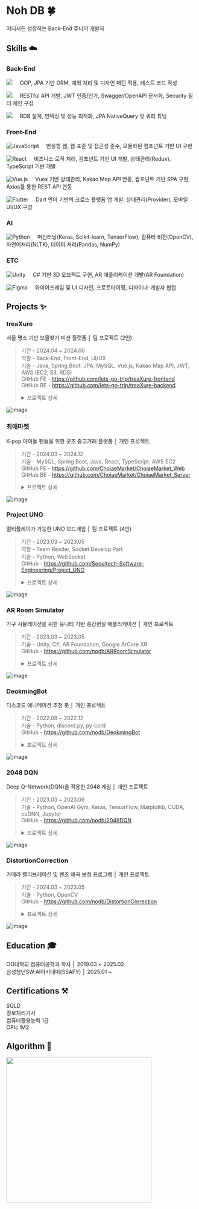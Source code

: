 # Noh DB 🍀
어디서든 성장하는 Back-End 주니어 개발자

## Skills ☁️
### Back-End
<p>
  <img src="https://img.shields.io/badge/Java-ED8B00?style=for-the-badge&logo=openjdk&logoColor=white">
  &nbsp;&nbsp;&nbsp;
  OOP, JPA 기반 ORM, 예외 처리 및 디자인 패턴 적용, 테스트 코드 작성
</p>
<p>
  <img src="https://img.shields.io/badge/Spring_Boot-6DB33F?style=for-the-badge&logo=spring-boot&logoColor=white">
  &nbsp;&nbsp;&nbsp;
  RESTful API 개발, JWT 인증/인가, Swagger/OpenAPI 문서화, Security 필터 체인 구성
</p>
<p>
  <img src="https://img.shields.io/badge/MySQL-4479A1?style=for-the-badge&logo=mysql&logoColor=white">
  &nbsp;&nbsp;&nbsp;
  RDB 설계, 인덱싱 및 성능 최적화, JPA NativeQuery 및 쿼리 튜닝
</p>

### Front-End

<p>
  <img src="https://img.shields.io/badge/JavaScript-F7DF1E?style=for-the-badge&logo=javascript&logoColor=white" alt="JavaScript">
  &nbsp;&nbsp;&nbsp;
  반응형 웹, 웹 표준 및 접근성 준수, 모듈화된 컴포넌트 기반 UI 구현
</p>
<p>
  <img src="https://img.shields.io/badge/React-61DAFB?style=for-the-badge&logo=react&logoColor=white" alt="React">
  &nbsp;&nbsp;&nbsp;
  비즈니스 로직 처리, 컴포넌트 기반 UI 개발, 상태관리(Redux), TypeScript 기반 개발
</p>
<p>
  <img src="https://img.shields.io/badge/Vue.js-4FC08D?style=for-the-badge&logo=vue.js&logoColor=white" alt="Vue.js">
  &nbsp;&nbsp;&nbsp;
  Vuex 기반 상태관리, Kakao Map API 연동, 컴포넌트 기반 SPA 구현, Axios를 통한 REST API 연동
</p>
<p>
  <img src="https://img.shields.io/badge/Flutter-02569B?style=for-the-badge&logo=flutter&logoColor=white&color=%2302569B" alt="Flutter">
  &nbsp;&nbsp;&nbsp;
  Dart 언어 기반의 크로스 플랫폼 앱 개발, 상태관리(Provider), 모바일 UI/UX 구성
</p>

### AI
<p>
  <img src="https://img.shields.io/badge/python-3776AB?style=for-the-badge&logo=python&logoColor=white&color=%233776AB" alt="Python">
  &nbsp;&nbsp;&nbsp;
  머신러닝(Keras, Scikit-learn, TensorFlow), 컴퓨터 비전(OpenCV), 자연어처리(NLTK), 데이터 처리(Pandas, NumPy)
</p>

### ETC
<p>
  <img src="https://img.shields.io/badge/unity-FFFFFF?style=for-the-badge&logo=unity&logoColor=white&color=%23002244" alt="Unity">
  &nbsp;&nbsp;&nbsp;
  C# 기반 3D 오브젝트 구현, AR 애플리케이션 개발(AR Foundation)
</p>
<p>
  <img src="https://img.shields.io/badge/figma-F24E1E?style=for-the-badge&logo=figma&logoColor=white&color=%23F24E1E" alt="Figma">
  &nbsp;&nbsp;&nbsp;
  와이어프레임 및 UI 디자인, 프로토타이핑, 디자이너-개발자 협업
</p>

## Projects ✨

### treaXure
서울 명소 기반 보물찾기 미션 플랫폼 │ 팀 프로젝트 (2인)
> 기간 - 2024.04 ~ 2024.06  
> 역할 - Back-End, Front-End, UI/UX  
> 기술 - Java, Spring Boot, JPA, MySQL, Vue.js, Kakao Map API, JWT, AWS (EC2, S3, RDS)  
> GitHub FE - https://github.com/lets-go-trip/treaXure-frontend  
> GitHub BE - https://github.com/lets-go-trip/treaXure-backend
> <details>
> <summary>프로젝트 상세</summary>
> <div markdown="1">
> 
> - 서울 주요 명소를 탐험하며 미션을 수행하고 인증 게시물을 업로드하는 게임형 서비스 기획
> - Vue.js 기반 반응형 UI 구성 및 Kakao Map API를 이용한 동적 마커 렌더링 구현
> - JWT 인증, Kakao/Naver OAuth2 로그인 기능 구현
> - 게시물 좋아요, 댓글, 유사도 점수 기반 추천 기능 등 사용자 상호작용 기능 개발
> - 미션, 장소, 게시글, 방문기록, 좋아요 등 주요 도메인 설계 및 REST API 문서화 (Swagger)
> - 게시물 유사도 비교를 위한 AI 서버 연동 및 유사도 기반 점수화 로직 처리
> - AWS EC2에 백엔드 배포, S3를 통한 이미지 업로드, RDS로 DB 운영
> - 프로젝트 ERD 및 API 명세서 작성, 팀 내 Git Flow 적용 및 코드 리뷰 주도
> 
> </div>
> </details>
![image](https://github.com/user-attachments/assets/ca2990ca-d366-4435-9715-7fb3eeac02dc)

### 최애마켓
K-pop 아이돌 팬들을 위한 굿즈 중고거래 플랫폼 │ 개인 프로젝트

> 기간 - 2024.03 ~ 2024.12  
> 기술 - MySQL, Spring Boot, Java, React, TypeScript, AWS EC2  
> GitHub FE - https://github.com/ChoiaeMarket/ChoiaeMarket_Web  
> GitHub BE - https://github.com/ChoiaeMarket/ChoiaeMarket_Server
> <details>
> <summary>프로젝트 상세</summary>
> <div markdown="1">
> 
> - 초기 기능 정의 및 화면 기획 진행
> - Figma를 이용하여 UI/UX 디자인
> - 데이터베이스 테이블 ERD 설계(상품 및 사용자 정보를 저장)
> - MySQL을 이용하여 데이터베이스 구현
> - 조회, 등록, 수정, 관리 등 중고거래에 필요한 REST API 설계 및 Notion에 명세서 정리
> - Spring Boot에서 CRUD 개발
> - React에서 Request & Response 개발
> - AWS EC2로 서비스 배포
> 
> </div>
> </details>
![image](https://github.com/user-attachments/assets/9485cbac-d9da-4788-91b8-bcc127e08004)

### Project UNO
멀티플레이가 가능한 UNO 보드게임 │ 팀 프로젝트 (4인)

> 기간 - 2023.03 ~ 2023.05  
> 역할 - Team Reader, Socket Develop Part  
> 기술 - Python, WebSocket  
> GitHub - https://github.com/Seoultech-Software-Engineering/Project_UNO
> <details>
> <summary>프로젝트 상세</summary>
> <div markdown="1">
> 
> - 팀장으로 전체적인 회의 리드 및 문서 작업 담당
> - 협업에 앞서 코딩&커밋 컨벤션 정의초기 기능 정의 및 화면 기획 진행
> - 주 2회 페어 프로그래밍으로 작업 및 Wiki에 미팅 로그, 백로그 작성
> - Python으로 게임 기능 구현
> - TCP/IP 소켓 통신을 통해 멀티프로세스로 멀티플레이 기능 구현, 업적 시스템 구현
> - 테스트 커버리지 측정 및 리팩토링
> - exe 실행 파일로 제작
> 
> </div>
> </details>
![image](https://github.com/user-attachments/assets/e3da5c23-fb8a-4173-ac02-056fc52d306b)

### AR Room Simulator
가구 시뮬레이션을 위한 유니티 기반 증강현실 애플리케이션 │ 개인 프로젝트

> 기간 - 2023.03 ~ 2023.05  
> 기술 - Unity, C#, AR Foundation, Google ArCore XR  
> GitHub - https://github.com/nodb/ARRoomSimulator
> <details>
> <summary>프로젝트 상세</summary>
> <div markdown="1">
> 
> - AR Default Plane을 통해 현실 공간의 특징점을 토대로 공간 인식
> - XR Origin을 통해 가상 세계에 랜더링된 AR 콘텐츠를 현실 좌표공간에 매핑
> - 조작 패널을 제작해 터치와 스크롤 뷰를 통해 가상의 3D 객체를 AR 공간에서 조정
> - 공간 인식, 객체 배치, 객체 선택, 객체 조작, 객체 가려짐 기능을 구현
> 
> </div>
> </details>
![image](https://github.com/user-attachments/assets/456291e7-a3f7-4602-9fd5-4c577d6531cf)


### DeokmingBot
디스코드 애니메이션 추천 봇 │ 개인 프로젝트

> 기간 - 2022.08 ~ 2022.12  
> 기술 - Python, discord.py, py-cord  
> GitHub - https://github.com/nodb/DeokmingBot
> <details>
> <summary>프로젝트 상세</summary>
> <div markdown="1">
> 
> - discord.py를 통해 discord bot 활성화 파일을 작성
> - 애니메이션 사이트인 라프텔 API를 통해 애니메이션 정보를 파싱할 수 있게 키 생성
> - 정보를 입력하면 라프텔의 작품 API, 키워드 API, discover API, recommend API를 가져오게 구현
> - Discord Bot API를 이용하여 원하는 기능에 각각의 명령어를 정의하여 할당
> - Discord Bot에 명령어만으로 애니메이션 검색, 추천 등 다양한 기능을 제공
> 
> </div>
> </details>
![image](https://github.com/user-attachments/assets/d3beee81-1fe8-4ac6-bc3c-37bce63d74e5)

### 2048 DQN
Deep Q-Network(DQN)을 적용한 2048 게임 │ 개인 프로젝트

> 기간 - 2023.03 ~ 2023.06  
> 기술 - Python, OpenAI Gym, Keras, TensorFlow, Matplotlib, CUDA, cuDNN, Jupyter  
> GitHub - https://github.com/nodb/2048DQN
> <details>
> <summary>프로젝트 상세</summary>
> <div markdown="1">
> 
> - OpenAI Gym 인터페이스를 사용하여 2048 게임을 구현
> - 딥러닝 알고리즘 DQN 적용을 위해 상태, 행동, 보상을 정의
> - 로그 정규화, 원핫 인코딩으로 신경망 입력 전처리하여 게임을 학습 형태로 변환
> - Keras의 Sequential API를 사용하여 신경망 모델 정의
> - keras-rl 라이브러리를 사용하여 DQN 에이전트 구현
> - DQN 신경망을 사용하여 최적의 정책을 학습
> - 학습 후 에이전트의 성능을 평가
> 
> </div>
> </details>
![image](https://github.com/user-attachments/assets/24939fda-0593-4bb7-9a91-c75f1d86b5d7)

### DistortionCorrection
카메라 캘리브레이션 및 렌즈 왜곡 보정 프로그램 │ 개인 프로젝트

> 기간 - 2024.03 ~ 2023.05   
> 기술 - Python, OpenCV   
> GitHub - https://github.com/nodb/DistortionCorrection
> <details>
> <summary>프로젝트 상세</summary>
> <div markdown="1">
> 
> - OpenCV 기반으로 카메라 렌즈의 왜곡을 교정하는 GUI 프로그램 구현
> - 체커보드 패턴을 이용한 카메라 캘리브레이션 기능 구현 (이미지 3장 이상 필요)
> - 캘리브레이션 수행 시 선택된 이미지 수, RMS 오차, 카메라 행렬(K), 왜곡 계수(k1~k5)를 콘솔에 출력
> - 보정 모드에서는 Tab 키로 보정 적용 여부를 실시간 토글할 수 있으며, ESC 키로 종료 가능
> - GUI 화면에 실시간으로 보정 전(original) / 보정 후(distorted correction) 결과를 비교 출력
> - 사용자가 직접 캘리브레이션 이미지 선택 과정을 수행하며 직관적인 조작 경험 제공
> - 갤럭시 S22U 카메라(0.6배율) 테스트 결과를 바탕으로 왜곡 보정 효과 검증
> 
> </div>
> </details>
![image](https://github.com/user-attachments/assets/3e91f1ac-43b3-46a7-b077-91d1743f057b)

## Education 🎓

OO대학교 컴퓨터공학과 학사 │ 2019.03 ~ 2025.02  
삼성청년SW·AI아카데미(SSAFY) │ 2025.01 ~

## Certifications ⚒️
SQLD   
정보처리기사  
컴퓨터활용능력 1급  
OPIc IM2

## Algorithm 👾

<img width="385px" src="http://mazassumnida.wtf/api/v2/generate_badge?boj=nodb"/>
